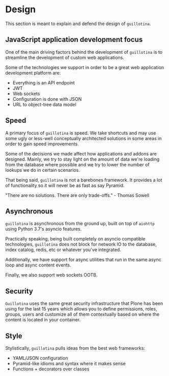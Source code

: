 # Design

This section is meant to explain and defend the design of `guillotina`.


## JavaScript application development focus

One of the main driving factors behind the development of `guillotina` is to
streamline the development of custom web applications.

Some of the technologies we support in order to be a great web application development
platform are:

- Everything is an API endpoint
- JWT
- Web sockets
- Configuration is done with JSON
- URL to object-tree data model

## Speed

A primary focus of `guillotina` is speed. We take shortcuts and may use some
ugly or less-well conceptually architected solutions in some areas in order
to gain speed improvements.

Some of the decisions we made affect how applications and addons are designed.
Mainly, we try to stay light on the amount of data we're loading from the
database where possible and we try to lower the number of lookups we do in
certain scenarios.

That being said, `guillotina` is not a barebones framework. It provides a lot
of functionality so it will never be as fast as say Pyramid.

"There are no solutions. There are only trade-offs." - Thomas Sowell


## Asynchronous

`guillotina` is asynchronous from the ground up, built on top of `aiohttp`
using Python 3.7's asyncio features.

Practically speaking, being built completely on asyncio compatible technologies,
`guillotina` does not block for network IO to the database, index catalog,
redis, etc or whatever you've integrated.

Additionally, we have support for async utilities that run in the same async
loop and async content events.

Finally, we also support web sockets OOTB.


## Security

`Guillotina` uses the same great security infrastructure that Plone
has been using for the last 15 years which allows you to define permissions, roles,
groups, users and customize all of them contextually based on where the content
is located in your container.


## Style

Stylistically, `guillotina` pulls ideas from the best web frameworks:

- YAML/JSON configuration
- Pyramid-like idioms and syntax where it makes sense
- Functions + decorators over classes

